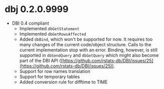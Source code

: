 # dbj 0.2.0.9999

- DBI 0.4 compliant
	- Implemented `dbGetStatement`
	- Implemented `dbGetRowsAffected`
	- Added `dbBind`, which won't be supported for now. It requires too many changes of the current code/object structure. Calls to the current implementation stop with an error. Binding, however, is still supported in `dbSendQuery` and `dbGetQuery` which might also become part of the DBI API ([https://github.com/rstats-db/DBI/issues/25](https://github.com/rstats-db/DBI/issues/25)).
	- Support for row names translation
	- Support for temporary tables
	- Added conversion rule for difftime to TIME
